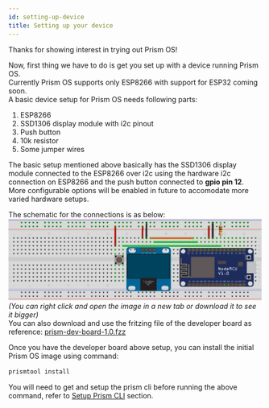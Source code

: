 ```yaml
---
id: setting-up-device
title: Setting up your device
---
```


Thanks for showing interest in trying out Prism OS!  

Now, first thing we have to do is get you set up with a device running Prism OS.  
Currently Prism OS supports only ESP8266 with support for ESP32 coming soon.  
A basic device setup for Prism OS needs following parts:
1. ESP8266
2. SSD1306 display module with i2c pinout
3. Push button
4. 10k resistor
5. Some jumper wires

The basic setup mentioned above basically has the SSD1306 display module connected to the ESP8266 over i2c using the hardware i2c connection on ESP8266 and the push button connected to **gpio pin 12**.  
More configurable options will be enabled in future to accomodate more varied hardware setups.  

The schematic for the connections is as below:  
![breadboard-setup](assets/prism-dev-board-1.0.png)
*(You can right click and open the image in a new tab or download it to see it bigger)*  
You can also download and use the fritzing file of the developer board as reference: [prism-dev-board-1.0.fzz](assets/prism-dev-board-1.0.fzz)  

Once you have the developer board above setup, you can install the initial Prism OS image using command:  
```bash
prismtool install
```
You will need to get and setup the prism cli before running the above command, refer to [Setup Prism CLI](setup-prism-cli.md) section.
